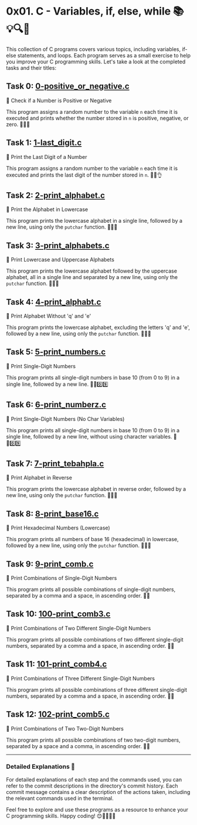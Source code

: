 # 0x01. C - Variables, if, else, while 📚💡🔍🔄

This collection of C programs covers various topics, including variables, if-else statements, and loops. Each program serves as a small exercise to help you improve your C programming skills. Let's take a look at the completed tasks and their titles:

## Task 0: [0-positive_or_negative.c](../0x01-variables_if_else_while/0-positive_or_negative.c)

📝 Check if a Number is Positive or Negative

This program assigns a random number to the variable `n` each time it is executed and prints whether the number stored in `n` is positive, negative, or zero. 🚀🔢🤔

## Task 1: [1-last_digit.c](../0x01-variables_if_else_while/1-last_digit.c)

📝 Print the Last Digit of a Number

This program assigns a random number to the variable `n` each time it is executed and prints the last digit of the number stored in `n`. 🚀🔢👌

## Task 2: [2-print_alphabet.c](../0x01-variables_if_else_while/2-print_alphabet.c)

📝 Print the Alphabet in Lowercase

This program prints the lowercase alphabet in a single line, followed by a new line, using only the `putchar` function. 🚀🔠📄

## Task 3: [3-print_alphabets.c](../0x01-variables_if_else_while/3-print_alphabets.c)

📝 Print Lowercase and Uppercase Alphabets

This program prints the lowercase alphabet followed by the uppercase alphabet, all in a single line and separated by a new line, using only the `putchar` function. 🚀🔠🆙

## Task 4: [4-print_alphabt.c](../0x01-variables_if_else_while/4-print_alphabt.c)

📝 Print Alphabet Without 'q' and 'e'

This program prints the lowercase alphabet, excluding the letters 'q' and 'e', followed by a new line, using only the `putchar` function. 🚀🔠❌

## Task 5: [5-print_numbers.c](../0x01-variables_if_else_while/5-print_numbers.c)

📝 Print Single-Digit Numbers

This program prints all single-digit numbers in base 10 (from 0 to 9) in a single line, followed by a new line. 🚀🔢0️⃣9️⃣

## Task 6: [6-print_numberz.c](../0x01-variables_if_else_while/6-print_numberz.c)

📝 Print Single-Digit Numbers (No Char Variables)

This program prints all single-digit numbers in base 10 (from 0 to 9) in a single line, followed by a new line, without using character variables. 🚀🔢0️⃣9️⃣

## Task 7: [7-print_tebahpla.c](../0x01-variables_if_else_while/7-print_tebahpla.c)

📝 Print Alphabet in Reverse

This program prints the lowercase alphabet in reverse order, followed by a new line, using only the `putchar` function. 🚀🔠🔄

## Task 8: [8-print_base16.c](../0x01-variables_if_else_while/8-print_base16.c)

📝 Print Hexadecimal Numbers (Lowercase)

This program prints all numbers of base 16 (hexadecimal) in lowercase, followed by a new line, using only the `putchar` function. 🚀🔢🔡

## Task 9: [9-print_comb.c](../0x01-variables_if_else_while/9-print_comb.c)

📝 Print Combinations of Single-Digit Numbers

This program prints all possible combinations of single-digit numbers, separated by a comma and a space, in ascending order. 🚀🔢

## Task 10: [100-print_comb3.c](../0x01-variables_if_else_while/100-print_comb3.c)

📝 Print Combinations of Two Different Single-Digit Numbers

This program prints all possible combinations of two different single-digit numbers, separated by a comma and a space, in ascending order. 🚀🔢 

## Task 11: [101-print_comb4.c](../0x01-variables_if_else_while/101-print_comb4.c)

📝 Print Combinations of Three Different Single-Digit Numbers

This program prints all possible combinations of three different single-digit numbers, separated by a comma and a space, in ascending order. 🚀🔢

## Task 12: [102-print_comb5.c](../0x01-variables_if_else_while/102-print_comb5.c)

📝 Print Combinations of Two Two-Digit Numbers

This program prints all possible combinations of two two-digit numbers, separated by a space and a comma, in ascending order. 🚀🔢

---

### Detailed Explanations 📑
For detailed explanations of each step and the commands used, you can refer to the commit descriptions in the directory's commit history. Each commit message contains a clear description of the actions taken, including the relevant commands used in the terminal.

Feel free to explore and use these programs as a resource to enhance your C programming skills. Happy coding! 😊👩‍💻👨‍💻

